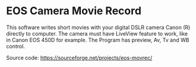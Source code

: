 # EOS Camera Movie Record

This software writes short movies with your digital DSLR camera Canon (R) directly to computer. The camera must have LiveView feature to work, like in Canon EOS 450D for example. The Program has preview, Av, Tv and WB control.

Source code:
https://sourceforge.net/projects/eos-movrec/
